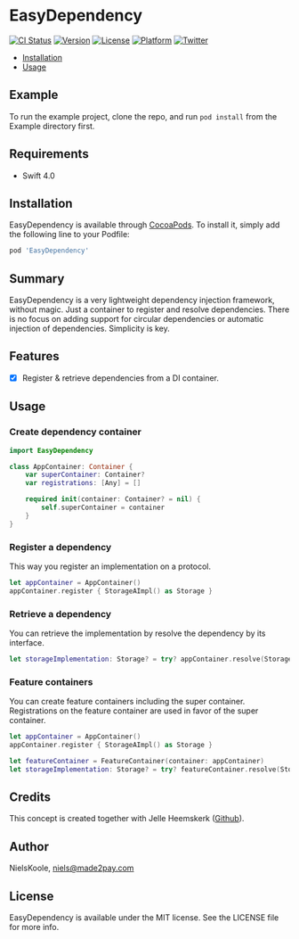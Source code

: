 # EasyDependency

[![CI Status](http://img.shields.io/travis/NielsKoole/EasyDependency.svg?style=flat)](https://travis-ci.org/NielsKoole/EasyDependency)
[![Version](https://img.shields.io/cocoapods/v/EasyDependency.svg?style=flat)](http://cocoapods.org/pods/EasyDependency)
[![License](https://img.shields.io/cocoapods/l/EasyDependency.svg?style=flat)](http://cocoapods.org/pods/EasyDependency)
[![Platform](https://img.shields.io/cocoapods/p/EasyDependency.svg?style=flat)](http://cocoapods.org/pods/EasyDependency)
[![Twitter](https://img.shields.io/twitter/follow/nielskoole.svg?style=social&label=Follow)](http://twitter.com/nielskoole)

- [Installation](#installation)
- [Usage](#usage)

## Example

To run the example project, clone the repo, and run `pod install` from the Example directory first.

## Requirements

- Swift 4.0

## Installation

EasyDependency is available through [CocoaPods](http://cocoapods.org). To install
it, simply add the following line to your Podfile:

```ruby
pod 'EasyDependency'
```

## Summary

EasyDependency is a very lightweight dependency injection framework, without magic. Just a container to register and resolve dependencies.
There is no focus on adding support for circular dependencies or automatic injection of dependencies. Simplicity is key.

## Features

- [x] Register & retrieve dependencies from a DI container.

## Usage

### Create dependency container

```swift
import EasyDependency

class AppContainer: Container {
    var superContainer: Container?
    var registrations: [Any] = []

    required init(container: Container? = nil) {
        self.superContainer = container
    }
}
```

### Register a dependency

This way you register an implementation on a protocol.

```swift
let appContainer = AppContainer()
appContainer.register { StorageAImpl() as Storage }
```

### Retrieve a dependency

You can retrieve the implementation by resolve the dependency by its interface.

```swift
let storageImplementation: Storage? = try? appContainer.resolve(Storage.self)
```

### Feature containers

You can create feature containers including the super container. Registrations on the feature container are used in favor of the super container.

```swift
let appContainer = AppContainer()
appContainer.register { StorageAImpl() as Storage }

let featureContainer = FeatureContainer(container: appContainer)
let storageImplementation: Storage? = try? featureContainer.resolve(Storage.self)
```

## Credits

This concept is created together with Jelle Heemskerk ([Github](https://github.com/jelleheemskerk)).

## Author

NielsKoole, niels@made2pay.com

## License

EasyDependency is available under the MIT license. See the LICENSE file for more info.

